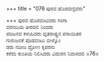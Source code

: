 +++
title = "076 ಪುರವ ಹೊರವಣ್ಟಿವರು"

+++
ಪುರವ ಹೊರವಂಟಿವರು ಗಂಗಾ  
ವರನದಿಯ ತೀರದಲಿ ನಿಂದರು   
ಪರಿಜನವ ಕಳುಹಿದರು ಧೃತರಾಷ್ಟ್ರನ ಪಸಾಯಿತರ   
ಗುರುಜನಕೆ ಪೊಡವಂಟು ಬೀಳ್ಕೊಂ  
ಡರು ನದೀಜ ದ್ರೋಣ ಕೃಪರನು  
ಕರೆದು ಕುಂತಿಯ ನಿಲಿಸಿದರು ವಿದುರನ ನಿವಾಸದಲಿ    ॥76॥